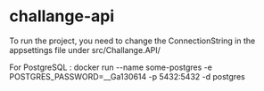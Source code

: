 # challange-api 


To run the project, you need to change the ConnectionString in the appsettings file under src/Challange.API/


For PostgreSQL :
docker run --name some-postgres -e POSTGRES_PASSWORD=__Ga130614 -p 5432:5432 -d postgres

